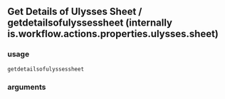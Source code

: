 
## Get Details of Ulysses Sheet / getdetailsofulyssessheet (internally is.workflow.actions.properties.ulysses.sheet)


### usage
`getdetailsofulyssessheet `

### arguments

